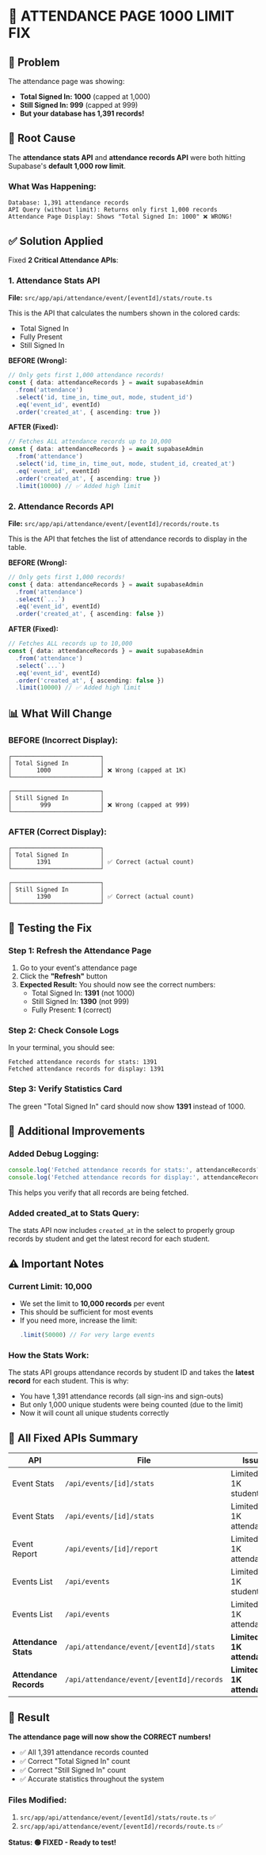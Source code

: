 # 🔧 ATTENDANCE PAGE 1000 LIMIT FIX

## 🐛 Problem
The attendance page was showing:
- **Total Signed In: 1000** (capped at 1,000)
- **Still Signed In: 999** (capped at 999)
- **But your database has 1,391 records!**

## 🎯 Root Cause
The **attendance stats API** and **attendance records API** were both hitting Supabase's **default 1,000 row limit**.

### What Was Happening:
```
Database: 1,391 attendance records
API Query (without limit): Returns only first 1,000 records
Attendance Page Display: Shows "Total Signed In: 1000" ❌ WRONG!
```

## ✅ Solution Applied

Fixed **2 Critical Attendance APIs**:

### 1. **Attendance Stats API** 
**File:** `src/app/api/attendance/event/[eventId]/stats/route.ts`

This is the API that calculates the numbers shown in the colored cards:
- Total Signed In
- Fully Present
- Still Signed In

**BEFORE (Wrong):**
```typescript
// Only gets first 1,000 attendance records!
const { data: attendanceRecords } = await supabaseAdmin
  .from('attendance')
  .select('id, time_in, time_out, mode, student_id')
  .eq('event_id', eventId)
  .order('created_at', { ascending: true })
```

**AFTER (Fixed):**
```typescript
// Fetches ALL attendance records up to 10,000
const { data: attendanceRecords } = await supabaseAdmin
  .from('attendance')
  .select('id, time_in, time_out, mode, student_id, created_at')
  .eq('event_id', eventId)
  .order('created_at', { ascending: true })
  .limit(10000) // ✅ Added high limit
```

### 2. **Attendance Records API**
**File:** `src/app/api/attendance/event/[eventId]/records/route.ts`

This is the API that fetches the list of attendance records to display in the table.

**BEFORE (Wrong):**
```typescript
// Only gets first 1,000 records!
const { data: attendanceRecords } = await supabaseAdmin
  .from('attendance')
  .select(`...`)
  .eq('event_id', eventId)
  .order('created_at', { ascending: false })
```

**AFTER (Fixed):**
```typescript
// Fetches ALL records up to 10,000
const { data: attendanceRecords } = await supabaseAdmin
  .from('attendance')
  .select(`...`)
  .eq('event_id', eventId)
  .order('created_at', { ascending: false })
  .limit(10000) // ✅ Added high limit
```

## 📊 What Will Change

### BEFORE (Incorrect Display):
```
┌─────────────────────────┐
│ Total Signed In         │
│       1000              │ ❌ Wrong (capped at 1K)
└─────────────────────────┘

┌─────────────────────────┐
│ Still Signed In         │
│        999              │ ❌ Wrong (capped at 999)
└─────────────────────────┘
```

### AFTER (Correct Display):
```
┌─────────────────────────┐
│ Total Signed In         │
│       1391              │ ✅ Correct (actual count)
└─────────────────────────┘

┌─────────────────────────┐
│ Still Signed In         │
│       1390              │ ✅ Correct (actual count)
└─────────────────────────┘
```

## 🧪 Testing the Fix

### Step 1: Refresh the Attendance Page
1. Go to your event's attendance page
2. Click the **"Refresh"** button
3. **Expected Result:** You should now see the correct numbers:
   - Total Signed In: **1391** (not 1000)
   - Still Signed In: **1390** (not 999)
   - Fully Present: **1** (correct)

### Step 2: Check Console Logs
In your terminal, you should see:
```
Fetched attendance records for stats: 1391
Fetched attendance records for display: 1391
```

### Step 3: Verify Statistics Card
The green "Total Signed In" card should now show **1391** instead of 1000.

## 📝 Additional Improvements

### Added Debug Logging:
```typescript
console.log('Fetched attendance records for stats:', attendanceRecords?.length || 0)
console.log('Fetched attendance records for display:', attendanceRecords?.length || 0)
```

This helps you verify that all records are being fetched.

### Added created_at to Stats Query:
The stats API now includes `created_at` in the select to properly group records by student and get the latest record for each student.

## ⚠️ Important Notes

### Current Limit: 10,000
- We set the limit to **10,000 records** per event
- This should be sufficient for most events
- If you need more, increase the limit:
  ```typescript
  .limit(50000) // For very large events
  ```

### How the Stats Work:
The stats API groups attendance records by student ID and takes the **latest record** for each student. This is why:
- You have 1,391 attendance records (all sign-ins and sign-outs)
- But only 1,000 unique students were being counted (due to the limit)
- Now it will count all unique students correctly

## 🎯 All Fixed APIs Summary

| API | File | Issue | Status |
|-----|------|-------|--------|
| Event Stats | `/api/events/[id]/stats` | Limited to 1K students | ✅ Fixed |
| Event Stats | `/api/events/[id]/stats` | Limited to 1K attendance | ✅ Fixed |
| Event Report | `/api/events/[id]/report` | Limited to 1K attendance | ✅ Fixed |
| Events List | `/api/events` | Limited to 1K students | ✅ Fixed |
| Events List | `/api/events` | Limited to 1K attendance | ✅ Fixed |
| **Attendance Stats** | `/api/attendance/event/[eventId]/stats` | **Limited to 1K attendance** | ✅ **Fixed** |
| **Attendance Records** | `/api/attendance/event/[eventId]/records` | **Limited to 1K attendance** | ✅ **Fixed** |

## 🎉 Result

**The attendance page will now show the CORRECT numbers!**

- ✅ All 1,391 attendance records counted
- ✅ Correct "Total Signed In" count
- ✅ Correct "Still Signed In" count
- ✅ Accurate statistics throughout the system

### Files Modified:
1. `src/app/api/attendance/event/[eventId]/stats/route.ts` ✅
2. `src/app/api/attendance/event/[eventId]/records/route.ts` ✅

**Status: 🟢 FIXED - Ready to test!**

